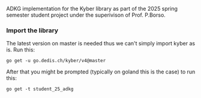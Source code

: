 ADKG implementation for the Kyber library as part of the 2025 spring semester student project under the superivison of Prof. P.Borso.


### Import the library

The latest version on master is needed thus we can't simply import kyber as is.
Run this:

`go get -u go.dedis.ch/kyber/v4@master`

After that you might be prompted (typically on goland this is the case) to run this:

`go get -t student_25_adkg`